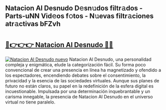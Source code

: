 ## Natacion Al Desnudo D𝚎sn𝚞dos filtr𝚊dos - Parts-uNN Vid𝚎os f𝚘tos - N𝚞evas filtr𝚊ciones atr𝚊ctivas bFZvh

# <h2><a href="http://mbchi5o.tromn.icu/?c=Natacion+Al+Desnudo">🔗👉👉👉 Natacion Al Desnudo 🔗🔗</a></h2>

[![Natacion Al Desnudo nuevo](https://i.imgur.com/pEAQMta.gif)](http://mbchi5o.tromn.icu/?c=Natacion+Al+Desnudo)
Natacion Al Desnudo, una personalidad compleja y enigmática, elude la categorización fácil. Su forma poco convencional de crear una presencia en línea ha magnetizado y ofendido a los espectadores, encendiendo debates sobre el consentimiento, la privacidad y la esencia de las sociedades virtuales. Aunque sus planes de futuro no están claros, su papel en la redefinición de la esfera digital es incuestionable. Impulsada por una determinación inquebrantable y un carisma innegable, la presencia de Natacion Al Desnudo en el universo virtual no tiene paralelo.
